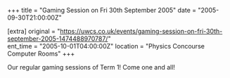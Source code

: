 +++
title = "Gaming Session on Fri 30th September 2005"
date = "2005-09-30T21:00:00Z"

[extra]
original = "https://uwcs.co.uk/events/gaming-session-on-fri-30th-september-2005-1474488970787/"    
ent_time = "2005-10-01T04:00:00Z"
location = "Physics Concourse Computer Rooms"
+++

Our regular gaming sessions of Term 1\! Come one and all\!

